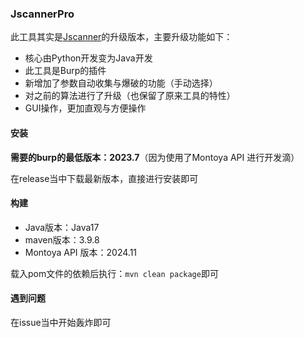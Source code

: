 ### JscannerPro

此工具其实是[Jscanner](https://github.com/hmx222/JScanner)的升级版本，主要升级功能如下：

- 核心由Python开发变为Java开发
- 此工具是Burp的插件
- 新增加了参数自动收集与爆破的功能（手动选择）
- 对之前的算法进行了升级（也保留了原来工具的特性）
- GUI操作，更加直观与方便操作



#### 安装

**需要的burp的最低版本：2023.7**（因为使用了Montoya API 进行开发滴）

在release当中下载最新版本，直接进行安装即可



#### 构建

- Java版本：Java17
- maven版本：3.9.8
- Montoya API 版本：2024.11

载入pom文件的依赖后执行：`mvn clean package`即可



#### 遇到问题

在issue当中开始轰炸即可

